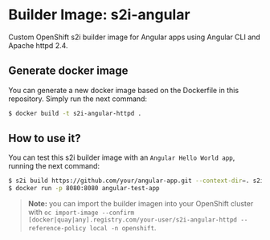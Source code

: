 # Builder Image: s2i-angular

Custom OpenShift s2i builder image for Angular apps using Angular CLI and Apache httpd 2.4.

## Generate docker image

You can generate a new docker image based on the Dockerfile in this repository. Simply run the next command:
```bash
$ docker build -t s2i-angular-httpd .
```

## How to use it?

You can test this s2i builder image with an `Angular Hello World app`, running the next command:
```bash
$ s2i build https://github.com/your/angular-app.git --context-dir=. s2i-angular-httpd angular-test-app
$ docker run -p 8080:8080 angular-test-app
```

> **Note:** you can import the builder imagen into your OpenShift cluster with `oc import-image --confirm [docker|quay|any].registry.com/your-user/s2i-angular-httpd --reference-policy local -n openshift`.
